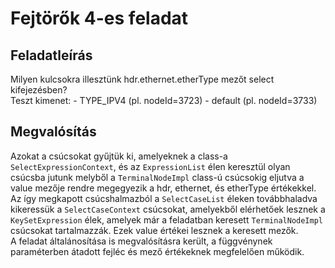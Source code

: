 # Fejtörők 4-es feladat

## Feladatleírás

Milyen kulcsokra illesztünk hdr.ethernet.etherType mezőt select kifejezésben?<br />
Teszt kimenet:
	- TYPE_IPV4 (pl. nodeId=3723)
	- default (pl. nodeId=3733)

## Megvalósítás

Azokat a csúcsokat gyűjtük ki, amelyeknek a class-a `SelectExpressionContext`, és az `ExpressionList` élen keresztül olyan csúcsba jutunk melyből a `TerminalNodeImpl` class-ú csúcsokig eljutva a value mezője rendre megegyezik a hdr, ethernet, és etherType értékekkel.
Az így megkapott csúcshalmazból a `SelectCaseList` éleken továbbhaladva kikeressük a `SelectCaseContext` csúcsokat, amelyekből elérhetőek lesznek a `KeySetExpression` élek, amelyek már a feladatban keresett `TerminalNodeImpl` csúcsokat tartalmazzák. Ezek value értékei lesznek a keresett mezők. <br />
A feladat általánosítása is megvalósításra került, a függvénynek paraméterben átadott fejléc és mező értékeknek megfelelően működik.